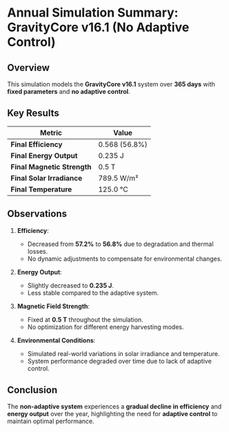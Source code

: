 # Annual Simulation Summary: GravityCore v16.1 (No Adaptive Control)

## Overview
This simulation models the **GravityCore v16.1** system over **365 days** with **fixed parameters** and **no adaptive control**.

## Key Results

| Metric | Value |
|--------|-------|
| **Final Efficiency** | 0.568 (56.8%) |
| **Final Energy Output** | 0.235 J |
| **Final Magnetic Strength** | 0.5 T |
| **Final Solar Irradiance** | 789.5 W/m² |
| **Final Temperature** | 125.0 °C |

## Observations

1. **Efficiency**:  
   - Decreased from **57.2%** to **56.8%** due to degradation and thermal losses.  
   - No dynamic adjustments to compensate for environmental changes.

2. **Energy Output**:  
   - Slightly decreased to **0.235 J**.  
   - Less stable compared to the adaptive system.

3. **Magnetic Field Strength**:  
   - Fixed at **0.5 T** throughout the simulation.  
   - No optimization for different energy harvesting modes.

4. **Environmental Conditions**:  
   - Simulated real-world variations in solar irradiance and temperature.  
   - System performance degraded over time due to lack of adaptive control.

## Conclusion

The **non-adaptive system** experiences a **gradual decline in efficiency** and **energy output** over the year, highlighting the need for **adaptive control** to maintain optimal performance.
